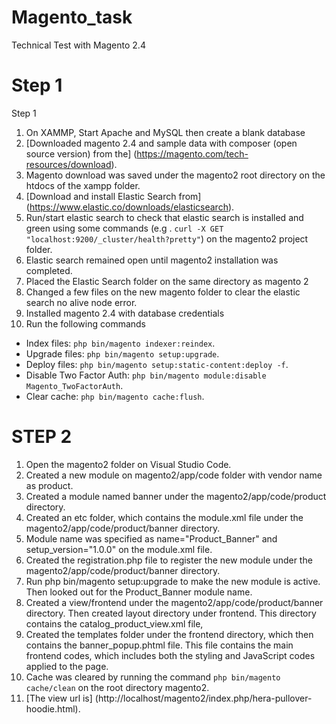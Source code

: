 # Magento_task
Technical Test with Magento 2.4

# Step 1
Step 1

1.	On XAMMP, Start Apache and MySQL then create a blank database
2.	[Downloaded magento 2.4 and sample data with composer (open source version) from the] (https://magento.com/tech-resources/download).
3.	Magento download was saved under the magento2 root directory on the htdocs of the xampp folder.
4.	[Download and install Elastic Search from] (https://www.elastic.co/downloads/elasticsearch).
5.	Run/start elastic search to check that elastic search is installed and green using some commands (e.g . `curl -X GET "localhost:9200/_cluster/health?pretty"`) on the magento2 project folder.
6.	Elastic search remained open until magento2 installation was completed.
7.	Placed the Elastic Search folder on the same directory as magento 2
8.	Changed a few files on the new magento folder to clear the elastic search no alive node error.
9.	Installed magento 2.4 with database credentials
10.	Run the following commands
 - Index files: `php bin/magento indexer:reindex`.
 - Upgrade files: `php bin/magento setup:upgrade`.
 - Deploy files: `php bin/magento setup:static-content:deploy -f`.
 - Disable Two Factor Auth: `php bin/magento module:disable Magento_TwoFactorAuth`. 
 - Clear cache: `php bin/magento cache:flush`.

# STEP 2
1.	Open the magento2 folder on Visual Studio Code.
2.	Created a new module on magento2/app/code folder with vendor name as product.
3.	Created a module named banner under the magento2/app/code/product directory.
4.	Created an etc folder, which contains the module.xml file under the magento2/app/code/product/banner directory.
5.	Module name was specified as name="Product_Banner"  and setup_version="1.0.0" on the module.xml file.
6.	Created the registration.php file to register the new module under the magento2/app/code/product/banner directory.
7.	Run php bin/magento setup:upgrade to make the new module is active. Then looked out for the Product_Banner module name.
8.	Created a view/frontend under the magento2/app/code/product/banner directory. Then created layout directory under frontend. This directory contains the catalog_product_view.xml file, 
9.	Created the templates folder under the frontend directory, which then contains the banner_popup.phtml file. This file contains the main frontend codes, which includes both the styling and JavaScript codes applied to the page.
10.	Cache was cleared by running the command `php bin/magento cache/clean` on the root directory magento2.
11.	 [The view url is] (http://localhost/magento2/index.php/hera-pullover-hoodie.html).

